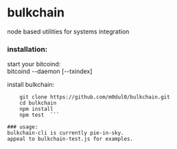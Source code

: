 # bulkchain
node based utilities for systems integration

### installation:
start your bitcoind:  
    bitcoind --daemon [--txindex]  


install bulkchain:  
```  
    git clone https://github.com/m0dul0/bulkchain.git  
    cd bulkchain  
    npm install  
    npm test  ```

### usage:
bulkchain-cli is currently pie-in-sky.  
appeal to bulkchain-test.js for examples.
